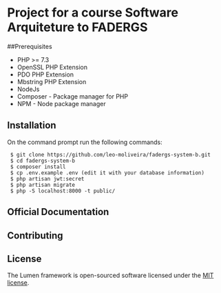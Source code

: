 # Project for a course Software Arquiteture to FADERGS


##Prerequisites
- PHP >= 7.3
- OpenSSL PHP Extension
- PDO PHP Extension
- Mbstring PHP Extension
- NodeJs
- Composer - Package manager for PHP
- NPM - Node package manager

## Installation
On the command prompt run the following commands:
```
 $ git clone https://github.com/leo-moliveira/fadergs-system-b.git
 $ cd fadergs-system-b
 $ composer install
 $ cp .env.example .env (edit it with your database information)
 $ php artisan jwt:secret
 $ php artisan migrate
 $ php -S localhost:8000 -t public/
```

## Official Documentation


## Contributing

## License

The Lumen framework is open-sourced software licensed under the [MIT license](https://opensource.org/licenses/MIT).
